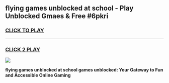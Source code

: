 
## flying games unblocked at school - Play Unblocked Gmaes & Free #6pkri
<h3>
<a href="https://news.freeplayer.one?title=flying_games_unblocked_at_school&ref=24F">CLICK TO PLAY</a></h3>
<hr>

<h3>
<a href="https://news.freeplayer.one?title=flying_games_unblocked_at_school&ref=24F">CLICK 2 PLAY</a>
  
</h3>

<a href="https://news.freeplayer.one?title=flying_games_unblocked_at_school&ref=24F/"><img src="https://clearcache.store/games.png"></a>


**flying games unblocked at school games unblocked: Your Gateway to Fun and Accessible Online Gaming**
